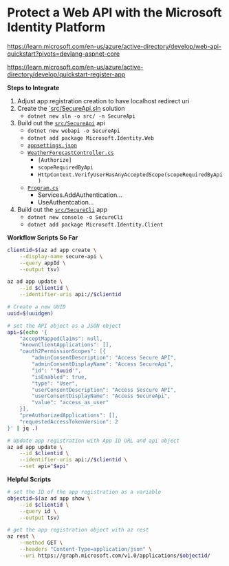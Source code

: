 # Protect a Web API with the Microsoft Identity Platform

https://learn.microsoft.com/en-us/azure/active-directory/develop/web-api-quickstart?pivots=devlang-aspnet-core

https://learn.microsoft.com/en-us/azure/active-directory/develop/quickstart-register-app

**Steps to Integrate**

1. Adjust app registration creation to have localhost redirect uri
2. Create the [`src/SecureApi.sln](./src/SecureApi.sln) solution
    * `dotnet new sln -o src/ -n SecureApi`
3. Build out the [`src/SecureApi`](./src/SecureApi/) api
    * `dotnet new webapi -o SecureApi`
    * `dotnet add package Microsoft.Identity.Web`
    * [`appsettings.json`](./src/SecureApi/appsettings.json)
    * [`WeatherForecastController.cs`](./src/SecureApi/Controllers/WeatherForecastController.cs)
        * `[Authorize]`
        * `scopeRequiredByApi`
        * `HttpContext.VerifyUserHasAnyAcceptedScope(scopeRequiredByApi)`
    * [`Program.cs`](./src/SecureApi/Program.cs)
        * Services.AddAuthentication...
        * UseAuthentcation...
4. Build out the [`src/SecureCli`](./src/SecureCli/) app
    * `dotnet new console -o SecureCli`
    * `dotnet add package Microsoft.Identity.Client`



**Workflow Scripts So Far**

```bash
clientid=$(az ad app create \
    --display-name secure-api \
    --query appId \
    --output tsv)

az ad app update \
    --id $clientid \
    --identifier-uris api://$clientid 

# Create a new UUID
uuid=$(uuidgen)

# set the API object as a JSON object
api=$(echo '{
    "acceptMappedClaims": null,
    "knownClientApplications": [],
    "oauth2PermissionScopes": [{
        "adminConsentDescription": "Access Secure API",
        "adminConsentDisplayName": "Access SecureApi",
        "id": "'$uuid'",
        "isEnabled": true,
        "type": "User",
        "userConsentDescription": "Access Sescure API",
        "userConsentDisplayName": "Access SecureApi",
        "value": "access_as_user"
    }],
    "preAuthorizedApplications": [],
    "requestedAccessTokenVersion": 2
}' | jq .)

# Update app registration with App ID URL and api object
az ad app update \
    --id $clientid \
    --identifier-uris api://$clientid \
    --set api="$api"
```

**Helpful Scripts**

```bash
# set the ID of the app registration as a variable
objectid=$(az ad app show \
    --id $clientid \
    --query id \
    --output tsv)

# get the app registration object with az rest
az rest \
    --method GET \
    --headers "Content-Type=application/json" \
    --uri https://graph.microsoft.com/v1.0/applications/$objectid/
```